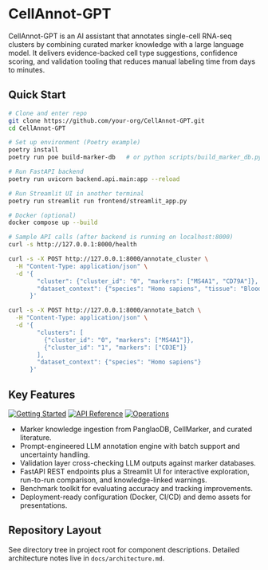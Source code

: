 # CellAnnot-GPT

CellAnnot-GPT is an AI assistant that annotates single-cell RNA-seq clusters by combining curated marker knowledge with a large language model. It delivers evidence-backed cell type suggestions, confidence scoring, and validation tooling that reduces manual labeling time from days to minutes.

## Quick Start

```bash
# Clone and enter repo
git clone https://github.com/your-org/CellAnnot-GPT.git
cd CellAnnot-GPT

# Set up environment (Poetry example)
poetry install
poetry run poe build-marker-db   # or python scripts/build_marker_db.py

# Run FastAPI backend
poetry run uvicorn backend.api.main:app --reload

# Run Streamlit UI in another terminal
poetry run streamlit run frontend/streamlit_app.py

# Docker (optional)
docker compose up --build

# Sample API calls (after backend is running on localhost:8000)
curl -s http://127.0.0.1:8000/health

curl -s -X POST http://127.0.0.1:8000/annotate_cluster \
  -H "Content-Type: application/json" \
  -d '{
        "cluster": {"cluster_id": "0", "markers": ["MS4A1", "CD79A"]},
        "dataset_context": {"species": "Homo sapiens", "tissue": "Blood"}
      }'

curl -s -X POST http://127.0.0.1:8000/annotate_batch \
  -H "Content-Type: application/json" \
  -d '{
        "clusters": [
          {"cluster_id": "0", "markers": ["MS4A1"]},
          {"cluster_id": "1", "markers": ["CD3E"]}
        ],
        "dataset_context": {"species": "Homo sapiens"}
      }'
```

## Key Features

[![Getting Started](https://img.shields.io/badge/docs-getting_started-blue)](docs/getting_started.md)
[![API Reference](https://img.shields.io/badge/docs-api_reference-green)](docs/api_reference.md)
[![Operations](https://img.shields.io/badge/docs-operations-purple)](docs/operations.md)

- Marker knowledge ingestion from PanglaoDB, CellMarker, and curated literature.
- Prompt-engineered LLM annotation engine with batch support and uncertainty handling.
- Validation layer cross-checking LLM outputs against marker databases.
- FastAPI REST endpoints plus a Streamlit UI for interactive exploration, run-to-run comparison, and knowledge-linked warnings.
- Benchmark toolkit for evaluating accuracy and tracking improvements.
- Deployment-ready configuration (Docker, CI/CD) and demo assets for presentations.

## Repository Layout

See directory tree in project root for component descriptions. Detailed architecture notes live in `docs/architecture.md`.

